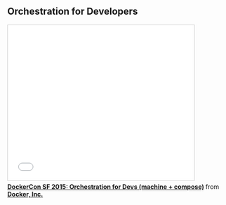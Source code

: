 <!--
{
"name" : "orchestration-for-developers",
"version" : "0.1",
"title" : "Orchestration for Developers",
"description" : "Learn about the latest developments in the Docker world.",
"freshnessDate" : 2015-06-24,
"license" : "All Rights Reserved"
}
-->

<!-- @section -->

## Orchestration for Developers

<!-- @asset, "contentType": "outlearn/video", "provider": "youtube", "url": "https://www.youtube.com/embed/Dzp6CGMyRwQ" -->

<iframe src="//www.slideshare.net/slideshow/embed_code/key/knNO7ikgj2ybyT" width="425" height="355" frameborder="0" marginwidth="0" marginheight="0" scrolling="no" style="border:1px solid #CCC; border-width:1px; margin-bottom:5px; max-width: 100%;" allowfullscreen> </iframe> <div style="margin-bottom:5px"> <strong> <a href="//www.slideshare.net/Docker/dockercon-sf-2015-orchestration-for-devs-machine-compose" title="DockerCon SF 2015: Orchestration for Devs (machine + compose)" target="_blank">DockerCon SF 2015: Orchestration for Devs (machine + compose)</a> </strong> from <strong><a href="//www.slideshare.net/Docker" target="_blank">Docker, Inc.</a></strong> </div>
